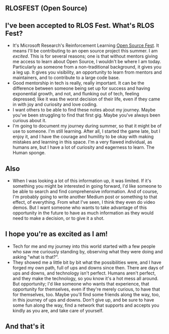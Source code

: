 ## RLOSFEST (Open Source)

## I've been accepted to RLOS Fest. What's RLOS Fest?
- It's Microsoft Research's Reinforcement Learning [Open Source Fest](https://www.microsoft.com/en-us/research/academic-program/rl-open-source-fest/). It means I'll be contributing to an open source project
this summer. I am *excited*. This is for several reasons; one is that without mentors giving me access to learn about Open Source,
I wouldn't be where I am today. Particularly as someone from a non-traditional background, it gives you a leg up. It gives you 
visibility, an opportunity to learn from mentors and maintainers, and to contribute to a large code base.
- Good mentorship in tech is really, really important. It can be the difference between someone being set up for success and having exponential growth, and not,
and flunking out of tech, feeling depressed; like it was the worst decision of their life, even if they came in with joy and curiosity and love coding.
- I want others to be able to find these notes about my journey. Maybe you've been struggling to find that first gig. Maybe you've always been curious about it.
- I'm going to document my journey during summer, so that it might be of use to someone. I'm still learning. After all, I started the game late, but I enjoy
it, and I have the courage and humility to be okay with making mistakes and learning in this space. I'm a very flawed individual, as humans are, but I have a lot
of curiosity and eagerness to learn. The Human sponge.

## Also
- When I was looking a lot of this information up, it was limited. If it's something you might be interested in going forward, I'd like someone to be able
to search and find comprehensive information. And of course, I'm probably going to write another Medium post or something to that effect, of everything.
From what I've seen, I think they even do video demos. But I want someone who wants to take advantage of this opportunity in the future to have as much information
as they would need to make a decision, or to give it a shot.

## I hope you're as excited as I am!
- Tech for me and my journey into this world started with a few people who saw me curiously standing by, observing what they were doing and asking "what is that?".
- They showed me a little bit by bit what the possibilities were, and I have forged my own path, full of ups and downs since then. There are days of ups and downs, and technology isn't perfect. Humans aren't perfect, and they make the technology, so you know it's a hot mess all around. But opportunity; I'd like someone who wants that
experience, that opportunity for themselves, even if they're merely curious, to have that for themselves, too. Maybe you'll find some friends along the way, too, in this journey of ups and downs. Don't give up, and be sure to have some fun along the way, find a network that supports and accepts you kindly as you are, and take care of yourself.

## And that's it
